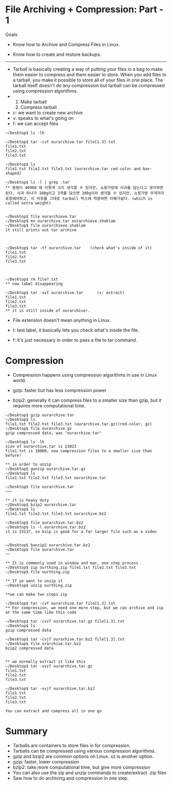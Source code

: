 # File Archiving + Compression: Part - 1

Goals

- Know how to Archive and Compress Files in Linux.

- Know how to create and restore backups.

--------------------------------------------------------------------------------------------------------------------------------------------------------



- Tarball is basically creating a way of putting your files in a bag to make them easier to compress and them easier to store. When you add files to a tarball, you make it possible to store all of your files in one place. The tarball itself doesn't do any compression but tarball can be compressed using compression algorithms.
- 1. Make tarball 
  2. Compress tarball
- c:  we want to create new archive
- v: speaks to what's going on
- f:  we can accept files



```linux
~/Desktop$ ls -lh

~/Desktop$ tar -cvf ourarchive.tar file[1.3].txt
file1.txt
file2.txt
file3.txt

~/Desktop$ ls
file1.txt file2.txt file3.txt (ourarchive.tar red-color and box-shaped)

~/Desktop$ ls -l | grep .tar
** 용량이 40960 왜 이렇게 크지 생각할 수 있지만, 쇼핑가방에 사과를 담는다고 생각하면된다, 사과 하나가 100g이고 3개를 담으면 300g이라 생각할 수 있지만, 쇼핑가방 무게까지 포함해야하고, 이 비유를 그대로 tarball 박스에 적용하면 이해가쉽다. (which is called extra weight)


~/Desktop$ file ourarchieve.tar
~/Desktop$ mv ourarchive.tar ourarchieve.shablam
~/Desktop$ file ourarchieve.shablam
it still prints out tar archive



~/Desktop$ tar -tf ourarchive.tar    (check what's inside of it)
file1.txt
file2.txt
file3.txt



~/Desktop$ rm file?.txt
** now label disappearing

~/Desktop$ tar -xvf ourarchive.tar      (x: extract)
file1.txt
file2.txt
file3.txt
** it is still inside of ourarchive!.

```



- File extension doesn't mean anything in Linux.

- t: test label, it basically lets you check what's inside the file.
- f: it's just necessary in order to pass a file to tar command.



# Compression

- Compression happens using compression algorithms in use in Linux world.

- gzip: faster but has less compression power
- bzip2: generally it can compress files to a smaller size than gzip, but it requires more computational time.

```linux
~/Desktop$ gzip ourarchive.tar
~/Desktop$ ls
file1.txt file2.txt file3.txt (ourarchive.tar.gz)(red-color, gz)
~/Desktop$ file ourarchive.gz
gzip compressed data, was "ourarchive.tar"

~/Desktop$ ls -lh
size of ourarchive.tar is 23023
file1.txt is 10000, now compression files to a smaller size than before!

** in order to unzip
~/Desktop$ gunzip ourarchive.tar.gz
~/Desktop$ ls
file1.txt file2.txt file3.txt ourarchive.tar

~/Desktop$ file ourarchive.tar
~~~

** it is heavy duty
~/Desktop$ bzip2 ourarchive.tar
~/Desktop$ ls
file1.txt file2.txt file3.txt ourarchive.bz2

~/Desktop$ file ourarchive.tar.bz2
~/Desktop$ ls -l ourarchive.tar.bz2
it is 23137, so bzip is good for a far larger file such as a video


~/Desktop$ bunzip2 ourarchive.tar.bz2
~/Desktop$ file ourarchive.tar
~~

```



```linux
** It is commonly used in window and mac, one step process
~/Desktop$ zip ourthing.zip file1.txt file2.txt file3.txt
~/Desktop$ file ourthing.zip

** If yo want to unzip it
~/Desktop$ unzip ourthing.zip

```



```linux
**we can make two steps zip

~/Desktop$ tar -cvf ourarchive.tar file[1.3].txt
** For compression, we need one more step, but we can archive and zip at the same time like this code

~/Desktop$ tar -cvzf ourarchive.tar.gz file[1.3].txt
~/Desktop$ ls
gzip compressed data

~/Desktop$ tar -cvjf ourarhive.tar.bz2 file[1.3].txt
~/Desktop$ file orarchive.tar.bz2
bzip2 compressed data


** we normally extract it like this
~/Desktop$ tar -xvzf ourarchive.tar.gz
file1.txt
file2.txt
file3.txt

~/Desktop$ tar -xvjf ourarchive.tar.bz2
file1.txt
file2.txt
file3.txt

You can extract and compress all in one go
```



# Summary

- Tarballs are containers to store files in for compression.
- Tarballs can be compressed using various compression algorithms.
- gzip and bzip2 are common options on Linux. xz is another option.
- gzip: faster, lower compression
- bzip2: take more computational time, but give more compression
- You can also use the zip and unzip commands to create/extract .zip files
- Saw how to do archiving and compression in one step.



























